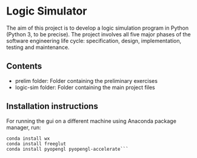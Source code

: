 # Logic Simulator

The aim of this project is to develop a logic simulation program in Python (Python 3, to be precise).
The project involves all five major phases of the software engineering life cycle: specification, design,
implementation, testing and maintenance.

## Contents

* prelim folder: Folder containing the preliminary exercises
* logic-sim folder: Folder containing the main project files

## Installation instructions
For running the gui on a different machine using Anaconda package manager, run:


```
conda install wx
conda install freeglut
conda install pyopengl pyopengl-accelerate```

